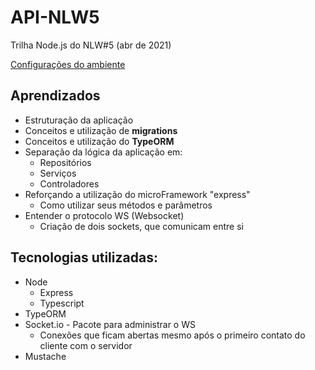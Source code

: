 # API-NLW5
 Trilha Node.js do NLW#5 (abr de 2021)

[Configurações do ambiente](https://www.notion.so/Configura-es-do-ambiente-d0fcddac0de642fb99fca7d8dbd28cc3)

## Aprendizados

- Estruturação da aplicação
- Conceitos e utilização de **migrations**
- Conceitos e utilização do **TypeORM**
- Separação da lógica da aplicação em:
  - Repositórios
  - Serviços
  - Controladores
- Reforçando a utilização do microFramework "express"
  - Como utilizar seus métodos e parâmetros
- Entender o protocolo WS (Websocket)
  - Criação de dois sockets, que comunicam entre si
## Tecnologias utilizadas:
- Node
  - Express
  - Typescript
- TypeORM
- Socket.io - Pacote para administrar o WS
  - Conexões que ficam abertas mesmo após o primeiro contato do cliente com o servidor
- Mustache